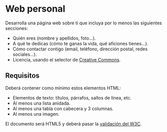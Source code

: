 # Web personal

Desarrolla una página web sobre ti que incluya por lo menos las siguientes secciones:
 
- Quién eres (nombre y apellidos, foto...).
- A qué te dedicas (cómo te ganas la vida, qué aficiones tienes...).
- Cómo contactar contigo (email, teléfono, dirección postal, redes sociales...).
- Licencia, usando el selector de [Creative Commons](https://creativecommons.org/choose/?lang=es_ES).

## Requisitos

Deberá contener como mínimo estos elementos HTML:

- Elementos de texto: títulos, párrafos, saltos de línea, etc.
- Al menos una lista anidada.
- Al menos una tabla con cabecera y 3 columnas.
- Al menos una imagen.

El documento será HTML5 y deberá pasar la [validación del W3C](https://validator.w3.org).
